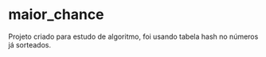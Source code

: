 # maior_chance

Projeto criado para estudo de algoritmo, foi usando tabela hash no números já sorteados. 
